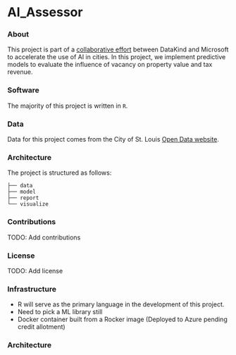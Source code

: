 # AI_Assessor

### About
This project is part of a [collaborative effort](https://www.datakind.org/blog/applying-ai-to-societal-challenges-in-us-cities-datakind-microsoft-launch-ai-accelerator) between DataKind and Microsoft to accelerate the use of AI in cities. In this project, we implement predictive models to evaluate the influence of vacancy on property value and tax revenue.

### Software
The majority of this project is written in `R`.

### Data
Data for this project comes from the City of St. Louis [Open Data website](https://www.stlouis-mo.gov/data/).

### Architecture
The project is structured as follows:
```
├── data
├── model
├── report
└── visualize
```

### Contributions
TODO: Add contributions

### License
TODO: Add license

### Infrastructure
- R will serve as the primary language in the development of this project.
- Need to pick a ML library still
- Docker container built from a Rocker image (Deployed to Azure pending credit allotment)

### Architecture

